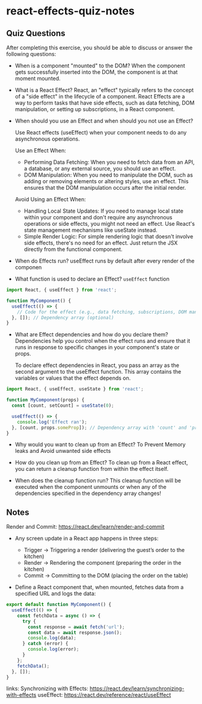 # react-effects-quiz-notes

## Quiz Questions

After completing this exercise, you should be able to discuss or answer the following questions:

- When is a component "mounted" to the DOM?
  When the component gets successfully inserted into the DOM, the component is at that moment mounted.

- What is a React Effect?
  React, an "effect" typically refers to the concept of a "side effect" in the lifecycle of a component. React Effects are a way to perform tasks that have side effects, such as data fetching, DOM manipulation, or setting up subscriptions, in a React component.

- When should you use an Effect and when should you not use an Effect?

  Use React effects (useEffect) when your component needs to do any asynchronous operations.

  Use an Effect When:

  - Performing Data Fetching: When you need to fetch data from an API, a database, or any external source, you should use an effect.
  - DOM Manipulation: When you need to manipulate the DOM, such as adding or removing elements or altering styles, use an effect. This ensures that the DOM manipulation occurs after the initial render.

  Avoid Using an Effect When:

  - Handling Local State Updates: If you need to manage local state within your component and don't require any asynchronous operations or side effects, you might not need an effect. Use React's state management mechanisms like useState instead.
  - Simple Render Logic: For simple rendering logic that doesn't involve side effects, there's no need for an effect. Just return the JSX directly from the functional component.

- When do Effects run?
  useEffect runs by default after every render of the componen

- What function is used to declare an Effect?
  `useEffect` function

```javascript
import React, { useEffect } from 'react';

function MyComponent() {
  useEffect(() => {
    // Code for the effect (e.g., data fetching, subscriptions, DOM manipulation)
  }, []); // Dependency array (optional)
}
```

- What are Effect dependencies and how do you declare them?
  Dependencies help you control when the effect runs and ensure that it runs in response to specific changes in your component's state or props.

  To declare effect dependencies in React, you pass an array as the second argument to the useEffect function. This array contains the variables or values that the effect depends on.

```javascript
import React, { useEffect, useState } from 'react';

function MyComponent(props) {
  const [count, setCount] = useState(0);

  useEffect(() => {
    console.log('Effect ran');
  }, [count, props.someProp]); // Dependency array with 'count' and 'props.someProp'
}
```

- Why would you want to clean up from an Effect?
  To Prevent Memory leaks and Avoid unwanted side effects

- How do you clean up from an Effect?
  To clean up from a React effect, you can return a cleanup function from within the effect itself.

- When does the cleanup function run?
  This cleanup function will be executed when the component unmounts or when any of the dependencies specified in the dependency array changes!

## Notes

Render and Commit: https://react.dev/learn/render-and-commit

- Any screen update in a React app happens in three steps:

  - Trigger -> Triggering a render (delivering the guest’s order to the kitchen)
  - Render -> Rendering the component (preparing the order in the kitchen)
  - Commit -> Committing to the DOM (placing the order on the table)

- Define a React component that, when mounted, fetches data from a specified URL and logs the data:

```javascript
export default function MyComponent() {
  useEffect(() => {
    const fetchData = async () => {
      try {
        const response = await fetch('url');
        const data = await response.json();
        console.log(data);
      } catch (error) {
        console.log(error);
      }
    };
    fetchData();
  }, []);
}
```

links:
Synchronizing with Effects: https://react.dev/learn/synchronizing-with-effects
useEffect: https://react.dev/reference/react/useEffect

